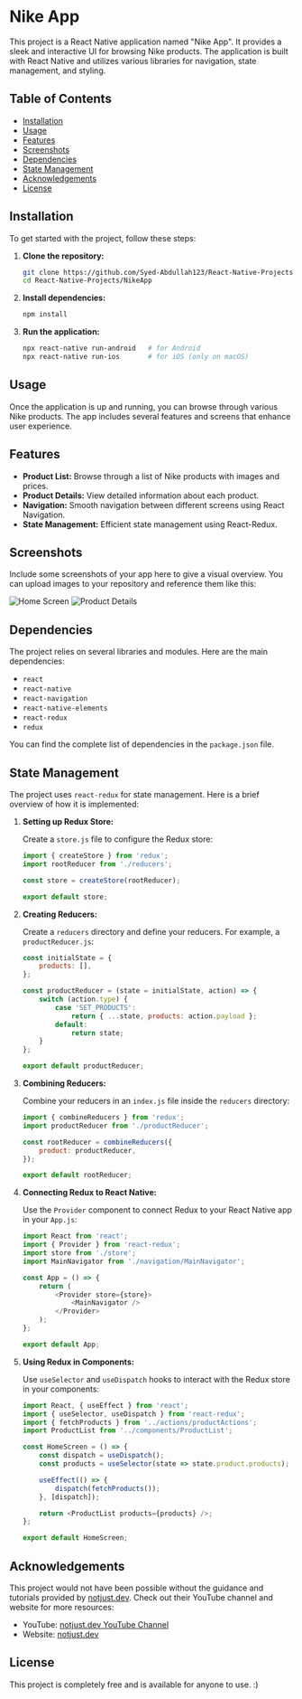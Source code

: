 # Nike App

This project is a React Native application named "Nike App". It provides a sleek and interactive UI for browsing Nike products. The application is built with React Native and utilizes various libraries for navigation, state management, and styling.

## Table of Contents

- [Installation](#installation)
- [Usage](#usage)
- [Features](#features)
- [Screenshots](#screenshots)
- [Dependencies](#dependencies)
- [State Management](#state-management)
- [Acknowledgements](#acknowledgements)
- [License](#license)

## Installation

To get started with the project, follow these steps:

1. **Clone the repository:**
    ```bash
    git clone https://github.com/Syed-Abdullah123/React-Native-Projects.git
    cd React-Native-Projects/NikeApp
    ```

2. **Install dependencies:**
    ```bash
    npm install
    ```

3. **Run the application:**
    ```bash
    npx react-native run-android   # for Android
    npx react-native run-ios       # for iOS (only on macOS)
    ```

## Usage

Once the application is up and running, you can browse through various Nike products. The app includes several features and screens that enhance user experience.

## Features

- **Product List:** Browse through a list of Nike products with images and prices.
- **Product Details:** View detailed information about each product.
- **Navigation:** Smooth navigation between different screens using React Navigation.
- **State Management:** Efficient state management using React-Redux.

## Screenshots

Include some screenshots of your app here to give a visual overview. You can upload images to your repository and reference them like this:

![Home Screen](./assets/screenshots/home.png)
![Product Details](./assets/screenshots/product_details.png)

## Dependencies

The project relies on several libraries and modules. Here are the main dependencies:

- `react`
- `react-native`
- `react-navigation`
- `react-native-elements`
- `react-redux`
- `redux`

You can find the complete list of dependencies in the `package.json` file.

## State Management

The project uses `react-redux` for state management. Here is a brief overview of how it is implemented:

1. **Setting up Redux Store:**

    Create a `store.js` file to configure the Redux store:
    ```javascript
    import { createStore } from 'redux';
    import rootReducer from './reducers';

    const store = createStore(rootReducer);

    export default store;
    ```

2. **Creating Reducers:**

    Create a `reducers` directory and define your reducers. For example, a `productReducer.js`:
    ```javascript
    const initialState = {
        products: [],
    };

    const productReducer = (state = initialState, action) => {
        switch (action.type) {
            case 'SET_PRODUCTS':
                return { ...state, products: action.payload };
            default:
                return state;
        }
    };

    export default productReducer;
    ```

3. **Combining Reducers:**

    Combine your reducers in an `index.js` file inside the `reducers` directory:
    ```javascript
    import { combineReducers } from 'redux';
    import productReducer from './productReducer';

    const rootReducer = combineReducers({
        product: productReducer,
    });

    export default rootReducer;
    ```

4. **Connecting Redux to React Native:**

    Use the `Provider` component to connect Redux to your React Native app in your `App.js`:
    ```javascript
    import React from 'react';
    import { Provider } from 'react-redux';
    import store from './store';
    import MainNavigator from './navigation/MainNavigator';

    const App = () => {
        return (
            <Provider store={store}>
                <MainNavigator />
            </Provider>
        );
    };

    export default App;
    ```

5. **Using Redux in Components:**

    Use `useSelector` and `useDispatch` hooks to interact with the Redux store in your components:
    ```javascript
    import React, { useEffect } from 'react';
    import { useSelector, useDispatch } from 'react-redux';
    import { fetchProducts } from '../actions/productActions';
    import ProductList from '../components/ProductList';

    const HomeScreen = () => {
        const dispatch = useDispatch();
        const products = useSelector(state => state.product.products);

        useEffect(() => {
            dispatch(fetchProducts());
        }, [dispatch]);

        return <ProductList products={products} />;
    };

    export default HomeScreen;
    ```

## Acknowledgements

This project would not have been possible without the guidance and tutorials provided by [notjust.dev](https://www.notjust.dev/). Check out their YouTube channel and website for more resources:

- YouTube: [notjust.dev YouTube Channel](https://www.youtube.com/@notjustdev)
- Website: [notjust.dev](https://www.notjust.dev/)

## License

This project is completely free and is available for anyone to use. :)
